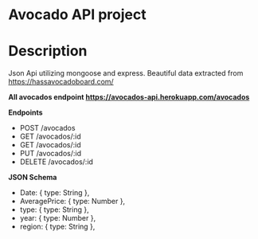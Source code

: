 # Avocado API project

# Description

Json Api utilizing mongoose and express.
Beautiful data extracted from https://hassavocadoboard.com/

**All avocados endpoint https://avocados-api.herokuapp.com/avocados**


**Endpoints**
- POST	/avocados
- GET	/avocados/:id
- GET	/avocados/:id
- PUT	/avocados/:id
- DELETE	/avocados/:id


**JSON Schema**
-  Date: { type: String },
-  AveragePrice: { type: Number },
-  type: { type: String },
-  year: { type: Number },
-  region: { type: String },
